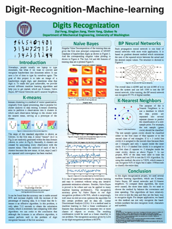 # Digit-Recognition-Machine-learning
![image](https://github.com/yeqiubao/Digit-Recognition-Machine-learning/blob/master/Digit%20Recognition.jpg)
